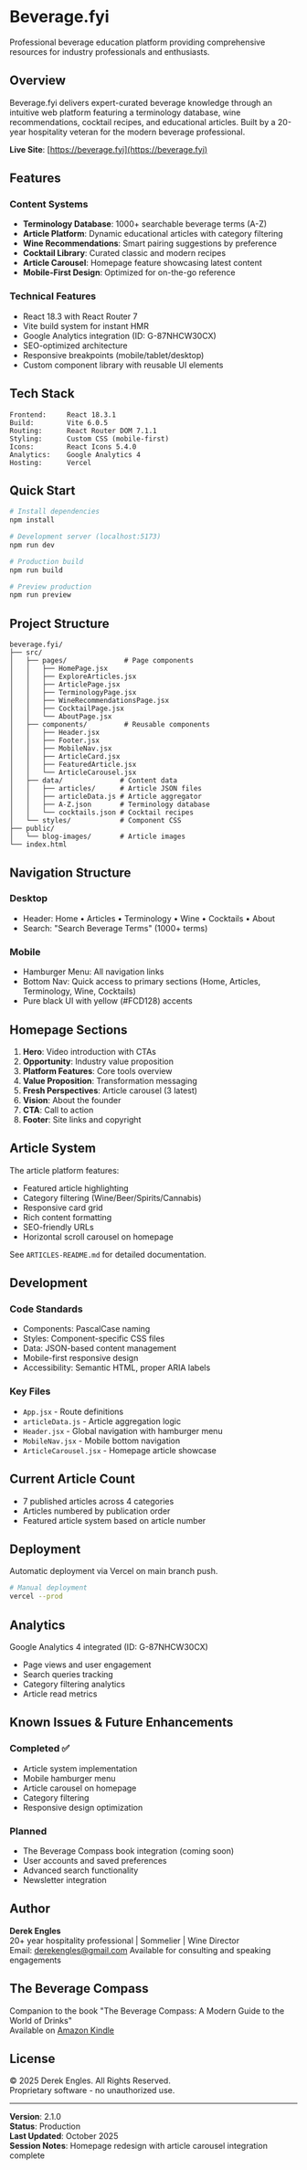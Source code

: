 # Beverage.fyi

Professional beverage education platform providing comprehensive resources for industry professionals and enthusiasts.

## Overview

Beverage.fyi delivers expert-curated beverage knowledge through an intuitive web platform featuring a terminology database, wine recommendations, cocktail recipes, and educational articles. Built by a 20-year hospitality veteran for the modern beverage professional.

**Live Site**: [https://beverage.fyi](https://beverage.fyi)

## Features

### Content Systems
- **Terminology Database**: 1000+ searchable beverage terms (A-Z)
- **Article Platform**: Dynamic educational articles with category filtering
- **Wine Recommendations**: Smart pairing suggestions by preference
- **Cocktail Library**: Curated classic and modern recipes
- **Article Carousel**: Homepage feature showcasing latest content
- **Mobile-First Design**: Optimized for on-the-go reference

### Technical Features
- React 18.3 with React Router 7
- Vite build system for instant HMR
- Google Analytics integration (ID: G-87NHCW30CX)
- SEO-optimized architecture
- Responsive breakpoints (mobile/tablet/desktop)
- Custom component library with reusable UI elements

## Tech Stack

```
Frontend:     React 18.3.1
Build:        Vite 6.0.5  
Routing:      React Router DOM 7.1.1
Styling:      Custom CSS (mobile-first)
Icons:        React Icons 5.4.0
Analytics:    Google Analytics 4
Hosting:      Vercel
```

## Quick Start

```bash
# Install dependencies
npm install

# Development server (localhost:5173)
npm run dev

# Production build
npm run build

# Preview production
npm run preview
```

## Project Structure

```
beverage.fyi/
├── src/
│   ├── pages/              # Page components
│   │   ├── HomePage.jsx
│   │   ├── ExploreArticles.jsx
│   │   ├── ArticlePage.jsx
│   │   ├── TerminologyPage.jsx
│   │   ├── WineRecommendationsPage.jsx
│   │   ├── CocktailPage.jsx
│   │   └── AboutPage.jsx
│   ├── components/         # Reusable components
│   │   ├── Header.jsx
│   │   ├── Footer.jsx
│   │   ├── MobileNav.jsx
│   │   ├── ArticleCard.jsx
│   │   ├── FeaturedArticle.jsx
│   │   └── ArticleCarousel.jsx
│   ├── data/              # Content data
│   │   ├── articles/      # Article JSON files
│   │   ├── articleData.js # Article aggregator
│   │   ├── A-Z.json       # Terminology database
│   │   └── cocktails.json # Cocktail recipes
│   └── styles/            # Component CSS
├── public/
│   └── blog-images/       # Article images
└── index.html
```

## Navigation Structure

### Desktop
- Header: Home • Articles • Terminology • Wine • Cocktails • About
- Search: "Search Beverage Terms" (1000+ terms)

### Mobile  
- Hamburger Menu: All navigation links
- Bottom Nav: Quick access to primary sections (Home, Articles, Terminology, Wine, Cocktails)
- Pure black UI with yellow (#FCD128) accents

## Homepage Sections

1. **Hero**: Video introduction with CTAs
2. **Opportunity**: Industry value proposition
3. **Platform Features**: Core tools overview
4. **Value Proposition**: Transformation messaging
5. **Fresh Perspectives**: Article carousel (3 latest)
6. **Vision**: About the founder
7. **CTA**: Call to action
8. **Footer**: Site links and copyright

## Article System

The article platform features:
- Featured article highlighting
- Category filtering (Wine/Beer/Spirits/Cannabis)
- Responsive card grid
- Rich content formatting
- SEO-friendly URLs
- Horizontal scroll carousel on homepage

See `ARTICLES-README.md` for detailed documentation.

## Development

### Code Standards
- Components: PascalCase naming
- Styles: Component-specific CSS files
- Data: JSON-based content management
- Mobile-first responsive design
- Accessibility: Semantic HTML, proper ARIA labels

### Key Files
- `App.jsx` - Route definitions
- `articleData.js` - Article aggregation logic
- `Header.jsx` - Global navigation with hamburger menu
- `MobileNav.jsx` - Mobile bottom navigation
- `ArticleCarousel.jsx` - Homepage article showcase

## Current Article Count
- 7 published articles across 4 categories
- Articles numbered by publication order
- Featured article system based on article number

## Deployment

Automatic deployment via Vercel on main branch push.

```bash
# Manual deployment
vercel --prod
```

## Analytics

Google Analytics 4 integrated (ID: G-87NHCW30CX)
- Page views and user engagement
- Search queries tracking
- Category filtering analytics
- Article read metrics

## Known Issues & Future Enhancements

### Completed ✅
- Article system implementation
- Mobile hamburger menu
- Article carousel on homepage
- Category filtering
- Responsive design optimization

### Planned
- The Beverage Compass book integration (coming soon)
- User accounts and saved preferences
- Advanced search functionality
- Newsletter integration

## Author

**Derek Engles**  
20+ year hospitality professional | Sommelier | Wine Director  
Email: derekengles@gmail.com
Available for consulting and speaking engagements

## The Beverage Compass

Companion to the book "The Beverage Compass: A Modern Guide to the World of Drinks"  
Available on [Amazon Kindle](https://www.amazon.com/dp/B0FQD4X2JT)

## License

© 2025 Derek Engles. All Rights Reserved.  
Proprietary software - no unauthorized use.

---

**Version**: 2.1.0  
**Status**: Production  
**Last Updated**: October 2025  
**Session Notes**: Homepage redesign with article carousel integration complete